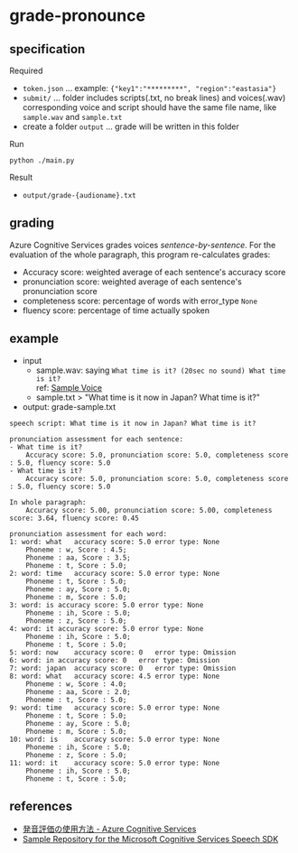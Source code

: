 # grade-pronounce

## specification

Required
- `token.json` ... example: `{"key1":"*********", "region":"eastasia"}`
- `submit/` ... folder includes scripts(.txt, no break lines) and voices(.wav) \
    corresponding voice and script should have the same file name, like `sample.wav` and `sample.txt`
- create a folder `output` ... grade will be written in this folder

Run
```
python ./main.py
```

Result
- `output/grade-{audioname}.txt`

## grading
Azure Cognitive Services grades voices *sentence-by-sentence*. For the evaluation of the whole paragraph, this program re-calculates grades:
- Accuracy score: weighted average of each sentence's accuracy score
- pronunciation score: weighted average of each sentence's pronunciation score
- completeness score: percentage of words with error_type `None`
- fluency score: percentage of time actually spoken

## example
- input
    - sample.wav: saying `What time is it? (20sec no sound) What time is it?`\
    ref: [Sample Voice](https://github.com/MicrosoftLearning/AI-102-AIEngineer/tree/master/07-speech/Python/speaking-clock)
    - sample.txt > "What time is it now in Japan? What time is it?"
- output: grade-sample.txt
```
speech script: What time is it now in Japan? What time is it?

pronunciation assessment for each sentence:
- What time is it?
    Accuracy score: 5.0, pronunciation score: 5.0, completeness score : 5.0, fluency score: 5.0
- What time is it?
    Accuracy score: 5.0, pronunciation score: 5.0, completeness score : 5.0, fluency score: 5.0

In whole paragraph:
    Accuracy score: 5.00, pronunciation score: 5.00, completeness score: 3.64, fluency score: 0.45

pronunciation assessment for each word:
1: word: what	accuracy score: 5.0	error type: None
    Phoneme : w, Score : 4.5;
    Phoneme : aa, Score : 3.5;
    Phoneme : t, Score : 5.0;
2: word: time	accuracy score: 5.0	error type: None
    Phoneme : t, Score : 5.0;
    Phoneme : ay, Score : 5.0;
    Phoneme : m, Score : 5.0;
3: word: is	accuracy score: 5.0	error type: None
    Phoneme : ih, Score : 5.0;
    Phoneme : z, Score : 5.0;
4: word: it	accuracy score: 5.0	error type: None
    Phoneme : ih, Score : 5.0;
    Phoneme : t, Score : 5.0;
5: word: now	accuracy score: 0	error type: Omission
6: word: in	accuracy score: 0	error type: Omission
7: word: japan	accuracy score: 0	error type: Omission
8: word: what	accuracy score: 4.5	error type: None
    Phoneme : w, Score : 4.0;
    Phoneme : aa, Score : 2.0;
    Phoneme : t, Score : 5.0;
9: word: time	accuracy score: 5.0	error type: None
    Phoneme : t, Score : 5.0;
    Phoneme : ay, Score : 5.0;
    Phoneme : m, Score : 5.0;
10: word: is	accuracy score: 5.0	error type: None
    Phoneme : ih, Score : 5.0;
    Phoneme : z, Score : 5.0;
11: word: it	accuracy score: 5.0	error type: None
    Phoneme : ih, Score : 5.0;
    Phoneme : t, Score : 5.0;
```

## references
- [発音評価の使用方法 - Azure Cognitive Services](https://docs.microsoft.com/ja-jp/azure/cognitive-services/speech-service/how-to-pronunciation-assessment)
- [Sample Repository for the Microsoft Cognitive Services Speech SDK](https://github.com/Azure-Samples/cognitive-services-speech-sdk)
